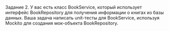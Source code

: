 Задание 2. У вас есть класс BookService, который использует интерфейс BookRepository для получения
информации о книгах из базы данных. Ваша задача написать unit-тесты для BookService, используя
Mockito для создания мок-объекта BookRepository.